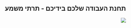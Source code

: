 <?php require("../../entete.php");?> <?php require("../../base.php");?> <?php require("../../fonctions.php");?>

<div id="corps" class="rtl" dir="rtl">

<h2>תחנת העבודה שלכם בידיכם - תרתי משמע</h2>

<img src="Images/earth.png" />

</div>
<?php require("../../license_he.php");?>
</body>
</html>
